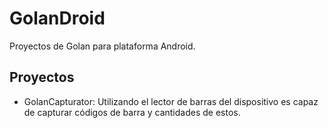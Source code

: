 # GolanDroid

Proyectos de Golan para plataforma Android.

## Proyectos

* GolanCapturator: Utilizando el lector de barras del dispositivo es capaz de capturar códigos de barra y cantidades de estos.